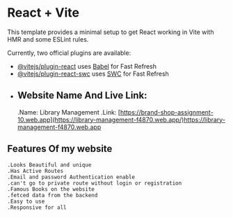 # React + Vite

This template provides a minimal setup to get React working in Vite with HMR and some ESLint rules.

Currently, two official plugins are available:

- [@vitejs/plugin-react](https://github.com/vitejs/vite-plugin-react/blob/main/packages/plugin-react/README.md) uses [Babel](https://babeljs.io/) for Fast Refresh
- [@vitejs/plugin-react-swc](https://github.com/vitejs/vite-plugin-react-swc) uses [SWC](https://swc.rs/) for Fast Refresh
- ## Website Name And Live Link:
     .Name: Library Management
     .Link: [https://brand-shop-assignment-10.web.app](https://library-management-f4870.web.app/)https://library-management-f4870.web.app
## Features Of my website

    .Looks Beautiful and unique
    .Has Active Routes
    .Email and password Authentication enable
    .can't go to private route without login or registration
    .Famous Books on the website
    .fetced data from the backend
    .Easy to use
    .Responsive for all

